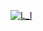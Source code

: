 [![L_I](https://circleci.com/gh/KostNik/learn_initiative.svg?style=svg)](https://github.com/KostNik/learn_initiative)